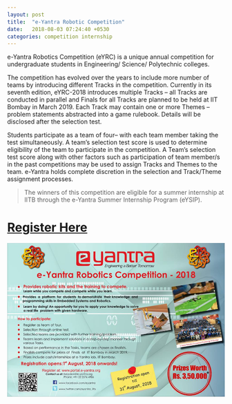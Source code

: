 ```yaml
---
layout: post
title:  "e-Yantra Robotic Competition"
date:   2018-08-03 07:24:40 +0530
categories: competition internship
---
```



e-Yantra Robotics Competition (eYRC) is a unique annual competition for undergraduate students in Engineering/ Science/ Polytechnic colleges.

The competition has evolved over the years to include more number of teams by introducing different Tracks in the competition. Currently in its seventh edition, eYRC-2018 introduces multiple Tracks – all Tracks are conducted in parallel and Finals for all Tracks are planned to be held at IIT Bombay in March 2019. Each Track may contain one or more Themes – problem statements abstracted into a game rulebook. Details will be disclosed after the selection test.



Students participate as a team of four– with each team member taking the test simultaneously. A team’s selection test score is used to determine eligibility of the team to participate in the competition. A Team’s selection test score along with other factors such as participation of team member/s in the past competitions may be used to assign Tracks and Themes to the team. e-Yantra holds complete discretion in the selection and Track/Theme assignment processes.

>The winners of this competition are eligible for a summer internship at IITB through the e-Yantra Summer Internship Program (eYSIP).

# [Register Here](http://portal.e-yantra.org/info)

![poster for eyantra](/images/eyantra.jpg)

